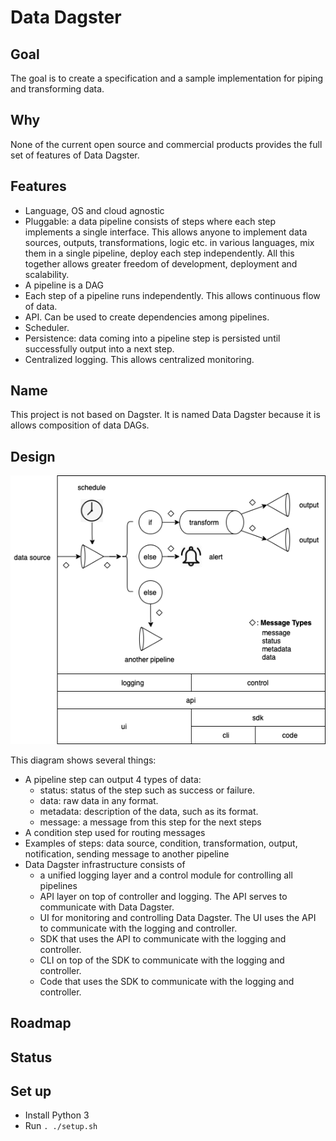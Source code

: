 # Data Dagster

## Goal

The goal is to create a specification and a sample implementation for piping and transforming data.

## Why

None of the current open source and commercial products provides the full set of features of Data Dagster. 

## Features

- Language, OS and cloud agnostic
- Pluggable: a data pipeline consists of steps where each step implements a single interface. 
  This allows anyone to implement data sources, outputs, transformations, logic etc. in various languages, mix them in a single pipeline, deploy each step independently.
  All this together allows greater freedom of development, deployment and scalability.
- A pipeline is a DAG
- Each step of a pipeline runs independently. This allows continuous flow of data.
- API. Can be used to create dependencies among pipelines.
- Scheduler.
- Persistence: data coming into a pipeline step is persisted until successfully output into a next step.
- Centralized logging. This allows centralized monitoring.

## Name

This project is not based on Dagster. It is named Data Dagster because it is allows composition of data DAGs. 

## Design

![design](./images/design.png)

This diagram shows several things:

- A pipeline step can output 4 types of data:
  - status: status of the step such as success or failure.
  - data: raw data in any format.
  - metadata: description of the data, such as its format.
  - message: a message from this step for the next steps
- A condition step used for routing messages
- Examples of steps: data source, condition, transformation, output, notification, sending message to another pipeline
- Data Dagster infrastructure consists of 
  - a unified logging layer and a control module for controlling all pipelines
  - API layer on top of controller and logging. The API serves to communicate with Data Dagster.
  - UI for monitoring and controlling Data Dagster. The UI uses the API to communicate with the logging and controller.
  - SDK that uses the API to communicate with the logging and controller.
  - CLI on top of the SDK to communicate with the logging and controller.
  - Code that uses the SDK to communicate with the logging and controller.

## Roadmap

## Status

## Set up

- Install Python 3
- Run `. ./setup.sh`
